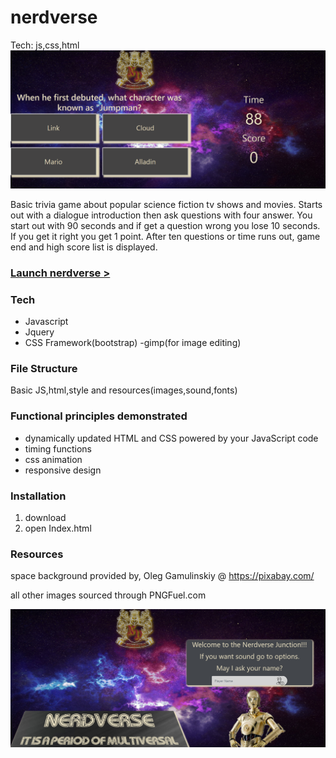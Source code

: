 # nerdverse
Tech:   js,css,html
![](images/screenshot1.png)

Basic trivia game about popular science fiction tv shows and movies. Starts out with a dialogue introduction then ask questions with four answer. You start out with 90 seconds and if get a question wrong you lose 10 seconds. If you get it right you get 1 point. After ten questions or time runs out, game end and high score list is displayed. 

### [Launch nerdverse >](https://geertza.github.io/NerdVerse/)




### Tech

- Javascript
- Jquery
- CSS Framework(bootstrap)
-gimp(for image editing) 


### File Structure
Basic JS,html,style and resources(images,sound,fonts)
### Functional principles demonstrated
- dynamically updated HTML and CSS powered by your JavaScript code
- timing functions
- css animation
- responsive design

### Installation
1) download
2) open Index.html



### Resources
space background provided by,
Oleg Gamulinskiy       @      https://pixabay.com/

all other images sourced through       PNGFuel.com

![](images/screenshot2.png)